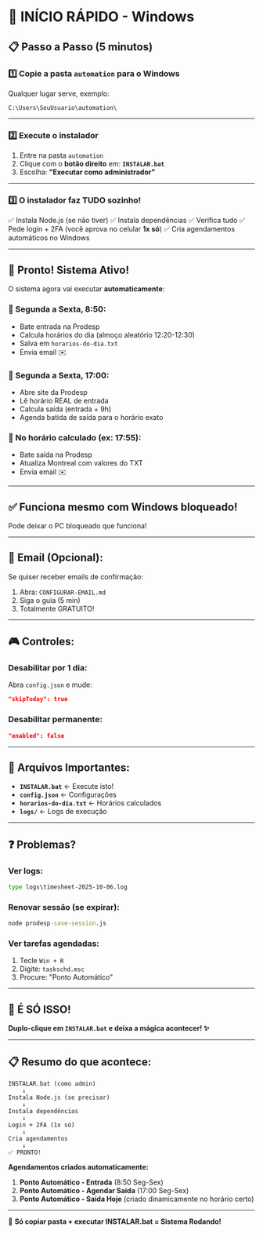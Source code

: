 # 🚀 INÍCIO RÁPIDO - Windows

## 📋 **Passo a Passo (5 minutos)**

### **1️⃣ Copie a pasta `automation` para o Windows**

Qualquer lugar serve, exemplo:
```
C:\Users\SeuUsuario\automation\
```

---

### **2️⃣ Execute o instalador**

1. Entre na pasta `automation`
2. Clique com o **botão direito** em: **`INSTALAR.bat`**
3. Escolha: **"Executar como administrador"**

---

### **3️⃣ O instalador faz TUDO sozinho!**

✅ Instala Node.js (se não tiver)
✅ Instala dependências
✅ Verifica tudo
✅ Pede login + 2FA (você aprova no celular **1x só**)
✅ Cria agendamentos automáticos no Windows

---

## 🎯 **Pronto! Sistema Ativo!**

O sistema agora vai executar **automaticamente**:

### **📍 Segunda a Sexta, 8:50:**
- Bate entrada na Prodesp
- Calcula horários do dia (almoço aleatório 12:20-12:30)
- Salva em `horarios-do-dia.txt`
- Envia email ✉️

### **📍 Segunda a Sexta, 17:00:**
- Abre site da Prodesp
- Lê horário REAL de entrada
- Calcula saída (entrada + 9h)
- Agenda batida de saída para o horário exato

### **📍 No horário calculado (ex: 17:55):**
- Bate saída na Prodesp
- Atualiza Montreal com valores do TXT
- Envia email ✉️

---

## ✅ **Funciona mesmo com Windows bloqueado!**

Pode deixar o PC bloqueado que funciona!

---

## 📧 **Email (Opcional):**

Se quiser receber emails de confirmação:

1. Abra: `CONFIGURAR-EMAIL.md`
2. Siga o guia (5 min)
3. Totalmente GRATUITO!

---

## 🎮 **Controles:**

### **Desabilitar por 1 dia:**
Abra `config.json` e mude:
```json
"skipToday": true
```

### **Desabilitar permanente:**
```json
"enabled": false
```

---

## 📂 **Arquivos Importantes:**

- **`INSTALAR.bat`** ← Execute isto!
- **`config.json`** ← Configurações
- **`horarios-do-dia.txt`** ← Horários calculados
- **`logs/`** ← Logs de execução

---

## ❓ **Problemas?**

### **Ver logs:**
```cmd
type logs\timesheet-2025-10-06.log
```

### **Renovar sessão (se expirar):**
```cmd
node prodesp-save-session.js
```

### **Ver tarefas agendadas:**
1. Tecle `Win + R`
2. Digite: `taskschd.msc`
3. Procure: "Ponto Automático"

---

## 🎉 **É SÓ ISSO!**

**Duplo-clique em `INSTALAR.bat` e deixa a mágica acontecer! ✨**

---

## 📋 **Resumo do que acontece:**

```
INSTALAR.bat (como admin)
    ↓
Instala Node.js (se precisar)
    ↓
Instala dependências
    ↓
Login + 2FA (1x só)
    ↓
Cria agendamentos
    ↓
✅ PRONTO!
```

**Agendamentos criados automaticamente:**
1. **Ponto Automático - Entrada** (8:50 Seg-Sex)
2. **Ponto Automático - Agendar Saída** (17:00 Seg-Sex)
3. **Ponto Automático - Saída Hoje** (criado dinamicamente no horário certo)

---

🚀 **Só copiar pasta + executar INSTALAR.bat = Sistema Rodando!**

